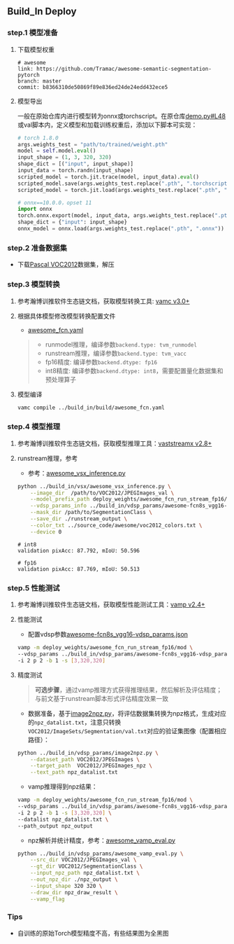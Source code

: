
## Build_In Deploy

### step.1 模型准备

1. 下载模型权重

    ```
    # awesome
    link: https://github.com/Tramac/awesome-semantic-segmentation-pytorch
    branch: master
    commit: b8366310de50869f89e836ed24de24edd432ece5
    ```

2. 模型导出

    一般在原始仓库内进行模型转为onnx或torchscript。在原仓库[demo.py#L48](https://github.com/Tramac/awesome-semantic-segmentation-pytorch/blob/master/scripts/demo.py#L48)或val脚本内，定义模型和加载训练权重后，添加以下脚本可实现：

    ```python
    # torch 1.8.0
    args.weights_test = "path/to/trained/weight.pth"
    model = self.model.eval()
    input_shape = (1, 3, 320, 320)
    shape_dict = [("input", input_shape)]
    input_data = torch.randn(input_shape)
    scripted_model = torch.jit.trace(model, input_data).eval()
    scripted_model.save(args.weights_test.replace(".pth", ".torchscript.pt"))
    scripted_model = torch.jit.load(args.weights_test.replace(".pth", ".torchscript.pt"))

    # onnx==10.0.0，opset 11
    import onnx
    torch.onnx.export(model, input_data, args.weights_test.replace(".pth", ".onnx"), input_names=["input"], output_names=["output"], opset_version=11)
    shape_dict = {"input": input_shape}
    onnx_model = onnx.load(args.weights_test.replace(".pth", ".onnx"))
    ```


### step.2 准备数据集
- 下载[Pascal VOC2012](http://host.robots.ox.ac.uk/pascal/VOC/voc2012/)数据集，解压


### step.3 模型转换
1. 参考瀚博训推软件生态链文档，获取模型转换工具: [vamc v3.0+](../../../../docs/vastai_software.md)
2. 根据具体模型修改模型转换配置文件
    - [awesome_fcn.yaml](../build_in/build/awesome_fcn.yaml)
    
    > - runmodel推理，编译参数`backend.type: tvm_runmodel`
    > - runstream推理，编译参数`backend.type: tvm_vacc`
    > - fp16精度: 编译参数`backend.dtype: fp16`
    > - int8精度: 编译参数`backend.dtype: int8`，需要配置量化数据集和预处理算子

3. 模型编译

    ```bash
    vamc compile ../build_in/build/awesome_fcn.yaml
    ```

### step.4 模型推理

1. 参考瀚博训推软件生态链文档，获取模型推理工具：[vaststreamx v2.8+](../../../../docs/vastai_software.md)
2. runstream推理，参考
    - 参考：[awesome_vsx_inference.py](../build_in/vsx/awesome_vsx_inference.py)
    ```bash
    python ../build_in/vsx/awesome_vsx_inference.py \
        --image_dir  /path/to/VOC2012/JPEGImages_val \
        --model_prefix_path deploy_weights/awesome_fcn_run_stream_fp16/mod \
        --vdsp_params_info ../build_in/vdsp_params/awesome-fcn8s_vgg16-vdsp_params.json \
        --mask_dir /path/to/SegmentationClass \
        --save_dir ./runstream_output \
        --color_txt ../source_code/awesome/voc2012_colors.txt \
        --device 0
    ```

    ```
    # int8
    validation pixAcc: 87.792, mIoU: 50.596

    # fp16
    validation pixAcc: 87.769, mIoU: 50.513
    ```

### step.5 性能测试
1. 参考瀚博训推软件生态链文档，获取模型性能测试工具：[vamp v2.4+](../../../../docs/vastai_software.md)

2. 性能测试
    - 配置vdsp参数[awesome-fcn8s_vgg16-vdsp_params.json](../build_in/vdsp_params/awesome-fcn8s_vgg16-vdsp_params.json)
    ```bash
    vamp -m deploy_weights/awesome_fcn_run_stream_fp16/mod \
    --vdsp_params ../build_in/vdsp_params/awesome-fcn8s_vgg16-vdsp_params.json \
    -i 2 p 2 -b 1 -s [3,320,320]
    ```


3. 精度测试
    > **可选步骤**，通过vamp推理方式获得推理结果，然后解析及评估精度；与前文基于runstream脚本形式评估精度效果一致
    
    - 数据准备，基于[image2npz.py](../build_in/vdsp_params/image2npz.py)，将评估数据集转换为npz格式，生成对应的`npz_datalist.txt`，注意只转换`VOC2012/ImageSets/Segmentation/val.txt`对应的验证集图像（配置相应路径）：
    ```bash
    python ../build_in/vdsp_params/image2npz.py \
        --dataset_path VOC2012/JPEGImages \
        --target_path  VOC2012/JPEGImages_npz \
        --text_path npz_datalist.txt
    ```

    - vamp推理得到npz结果：
    ```bash
    vamp -m deploy_weights/awesome_fcn_run_stream_fp16/mod \
    --vdsp_params ../build_in/vdsp_params/awesome-fcn8s_vgg16-vdsp_params.json \
    -i 2 p 2 -b 1 -s [3,320,320] \
    --datalist npz_datalist.txt \
    --path_output npz_output
    ```

    - npz解析并统计精度，参考：[awesome_vamp_eval.py](../build_in/vdsp_params/awesome_vamp_eval.py)
    ```bash
    python ../build_in/vdsp_params/awesome_vamp_eval.py \
        --src_dir VOC2012/JPEGImages_val \
        --gt_dir VOC2012/SegmentationClass \
        --input_npz_path npz_datalist.txt \
        --out_npz_dir ./npz_output \
        --input_shape 320 320 \
        --draw_dir npz_draw_result \
        --vamp_flag
    ```

### Tips
- 自训练的原始Torch模型精度不高，有些结果图为全黑图
